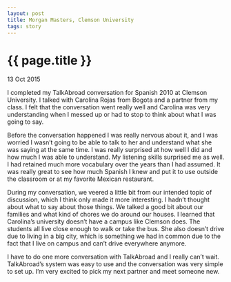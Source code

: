 ```yaml
---
layout: post
title: Morgan Masters, Clemson University
tags: story
---
```


# {{ page.title }}

13 Oct 2015

I completed my TalkAbroad conversation for Spanish 2010 at Clemson University. I talked with Carolina Rojas from Bogota and a partner from my class. I felt that the conversation went really well and Carolina was very understanding when I messed up or had to stop to think about what I was going to say. 

Before the conversation happened I was really nervous about it, and I was worried I wasn’t going to be able to talk to her and understand what she was saying at the same time. I was really surprised at how well I did and how much I was able to understand. My listening skills surprised me as well. I had retained much more vocabulary over the years than I had assumed. It was really great to see how much Spanish I knew and put it to use outside the classroom or at my favorite Mexican restaurant.

During my conversation, we veered a little bit from our intended topic of discussion, which I think only made it more interesting. I hadn’t thought about what to say about those things. We talked a good bit about our families and what kind of chores we do around our houses. I learned that Carolina’s university doesn’t have a campus like Clemson does. The students all live close enough to walk or take the bus. She also doesn’t drive due to living in a big city, which is something we had in common due to the fact that I live on campus and can’t drive everywhere anymore. 

I have to do one more conversation with TalkAbroad and I really can’t wait. TalkAbroad’s system was easy to use and the conversation was very simple to set up. I’m very excited to pick my next partner and meet someone new.